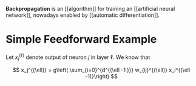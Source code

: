 **Backpropagation** is an [[algorithm]] for training an [[artificial neural network]], nowadays enabled by [[automatic differentiation]].

# Simple Feedforward Example

Let $x^{(\ell)}_j$ denote output of neuron $j$ in layer $\ell$. We know that

$$
x_j^{(\ell)} = g\left( \sum_{i=0}^{d^{(\ell -1 )}} w_{ij}^{(\ell)} x_i^{(\ell -1)}\right)
$$